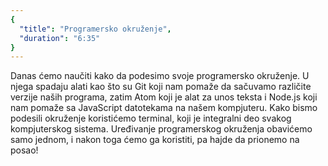 ```yaml
---
{
  "title": "Programersko okruženje",
  "duration": "6:35"
}
---
```


 Danas ćemo naučiti kako da podesimo svoje programersko okruženje. U njega spadaju alati kao što su Git koji nam pomaže da sačuvamo različite verzije naših programa, zatim Atom koji je alat za unos teksta i Node.js koji nam pomaže sa JavaScript datotekama na našem kompjuteru. Kako bismo podesili okruženje koristićemo terminal, koji je integralni deo svakog kompjuterskog sistema. Uređivanje programerskog okruženja obavićemo samo jednom, i nakon toga ćemo ga koristiti, pa hajde da prionemo na posao!




